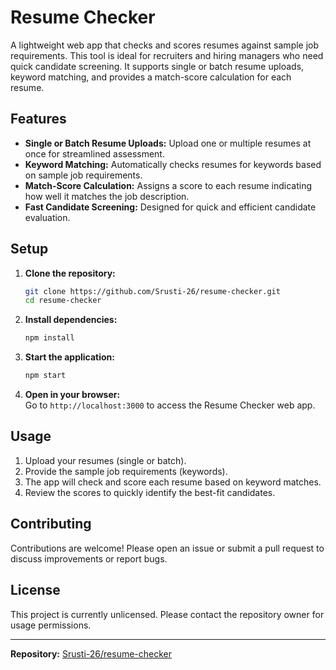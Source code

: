 # Resume Checker

A lightweight web app that checks and scores resumes against sample job requirements. This tool is ideal for recruiters and hiring managers who need quick candidate screening. It supports single or batch resume uploads, keyword matching, and provides a match-score calculation for each resume.

## Features

- **Single or Batch Resume Uploads:** Upload one or multiple resumes at once for streamlined assessment.
- **Keyword Matching:** Automatically checks resumes for keywords based on sample job requirements.
- **Match-Score Calculation:** Assigns a score to each resume indicating how well it matches the job description.
- **Fast Candidate Screening:** Designed for quick and efficient candidate evaluation.

## Setup

1. **Clone the repository:**
   ```bash
   git clone https://github.com/Srusti-26/resume-checker.git
   cd resume-checker
   ```

2. **Install dependencies:**
   ```bash
   npm install
   ```

3. **Start the application:**
   ```bash
   npm start
   ```

4. **Open in your browser:**  
   Go to `http://localhost:3000` to access the Resume Checker web app.

## Usage

1. Upload your resumes (single or batch).
2. Provide the sample job requirements (keywords).
3. The app will check and score each resume based on keyword matches.
4. Review the scores to quickly identify the best-fit candidates.

## Contributing

Contributions are welcome! Please open an issue or submit a pull request to discuss improvements or report bugs.

## License

This project is currently unlicensed. Please contact the repository owner for usage permissions.

---

**Repository:** [Srusti-26/resume-checker](https://github.com/Srusti-26/resume-checker)

